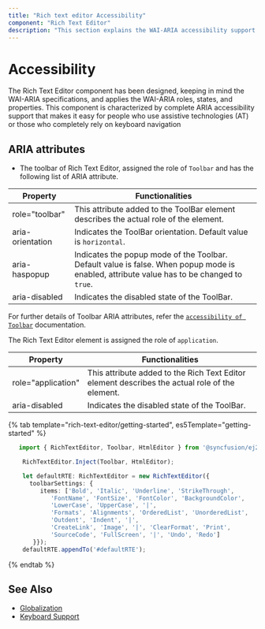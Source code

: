```yaml
---
title: "Rich text editor Accessibility"
component: "Rich Text Editor"
description: "This section explains the WAI-ARIA accessibility support of Syncfusion JavaScript Rich Text Editor control."
---
```


# Accessibility

The Rich Text Editor component has been designed, keeping in mind the WAI-ARIA specifications, and applies the WAI-ARIA roles, states, and properties. This component is characterized by complete ARIA accessibility support that makes it easy for people who use assistive technologies (AT) or those who completely rely on keyboard navigation

## ARIA attributes

* The toolbar of Rich Text Editor, assigned the role of `Toolbar` and has the following list of ARIA attribute.

| **Property** | **Functionalities** |
| --- | --- |
| role="toolbar" | This attribute added to the ToolBar element describes the actual role of the element. |
| aria-orientation     | Indicates the ToolBar orientation. Default value is `horizontal`. |
| aria-haspopup       | Indicates the popup mode of the Toolbar. Default value is false. When popup mode is enabled,  attribute value has to be changed to `true`. | |
| aria-disabled       | Indicates the disabled state of the ToolBar. |

For further details of Toolbar ARIA attributes, refer the  [`accessibility of Toolbar`](../../toolbar/accessibility) documentation.

The Rich Text Editor element is assigned the role of `application`.

| **Property** | **Functionalities** |
| --- | --- |
| role="application" | This attribute added to the Rich Text Editor element describes the actual role of the element. |
| aria-disabled       | Indicates the disabled state of the ToolBar. |

{% tab template="rich-text-editor/getting-started", es5Template="getting-started" %}

```typescript
   import { RichTextEditor, Toolbar, HtmlEditor } from '@syncfusion/ej2-richtexteditor';

    RichTextEditor.Inject(Toolbar, HtmlEditor);

    let defaultRTE: RichTextEditor = new RichTextEditor({
      toolbarSettings: {
         items: ['Bold', 'Italic', 'Underline', 'StrikeThrough',
            'FontName', 'FontSize', 'FontColor', 'BackgroundColor',
            'LowerCase', 'UpperCase', '|',
            'Formats', 'Alignments', 'OrderedList', 'UnorderedList',
            'Outdent', 'Indent', '|',
            'CreateLink', 'Image', '|', 'ClearFormat', 'Print',
            'SourceCode', 'FullScreen', '|', 'Undo', 'Redo']
       }});
    defaultRTE.appendTo('#defaultRTE');

```

{% endtab %}

## See Also

* [Globalization](/rich-text-editor/globalization.html)
* [Keyboard Support](./keyboard-support/#html-formation-key-config-list)